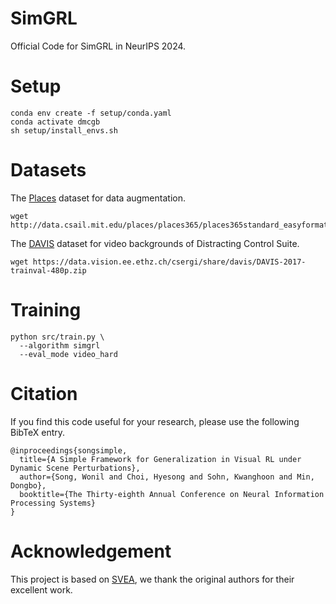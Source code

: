 # SimGRL
Official Code for SimGRL in NeurIPS 2024.

# Setup
```
conda env create -f setup/conda.yaml
conda activate dmcgb
sh setup/install_envs.sh
```

# Datasets

The [Places](http://places2.csail.mit.edu/download.html) dataset for data augmentation.

```
wget http://data.csail.mit.edu/places/places365/places365standard_easyformat.tar
```

The [DAVIS](https://davischallenge.org/davis2017/code.html) dataset for video backgrounds of Distracting Control Suite.

```
wget https://data.vision.ee.ethz.ch/csergi/share/davis/DAVIS-2017-trainval-480p.zip
```

# Training
```
python src/train.py \
  --algorithm simgrl
  --eval_mode video_hard
```

# Citation
If you find this code useful for your research, please use the following BibTeX entry.
```
@inproceedings{songsimple,
  title={A Simple Framework for Generalization in Visual RL under Dynamic Scene Perturbations},
  author={Song, Wonil and Choi, Hyesong and Sohn, Kwanghoon and Min, Dongbo},
  booktitle={The Thirty-eighth Annual Conference on Neural Information Processing Systems}
}
```

# Acknowledgement
This project is based on [SVEA](https://github.com/nicklashansen/dmcontrol-generalization-benchmark), we thank the original authors for their excellent work.
